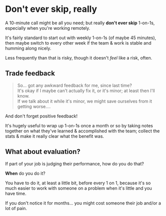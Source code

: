 # Don't ever skip, really

A 10-minute call might be all you need; but really **don't ever skip** 1-on-1s, especially when you're working remotely.

It's fairly standard to start out with weekly 1-on-1s (of maybe 45 minutes), then maybe switch to every other week if the team & work is stable and humming along nicely.

Less frequently than that is risky, though it doesn't _feel_ like a risk, often.

## Trade feedback

> So... got any awkward feedback for me, since last time?  
> It's okay if I maybe can't actually fix it, or it's minor; at least then I'll know.  
> If we talk about it while it's minor, we might save ourselves from it getting worse....

And don't forget positive feedback!

It's hugely useful to wrap up 1-on-1s once a month or so by taking notes together on what they've learned & accomplished with the team; collect the stats & make it really clear what the benefit was.

## What about evaluation?

If part of your job is judging their performance, how do you do that?

**When** do you do it?

You have to do it, at least a little bit, before every 1 on 1, because it's so much easier to work with someone on a problem when it's little and you have time.

If you don't notice it for months... you might cost someone their job and/or a lot of pain.
